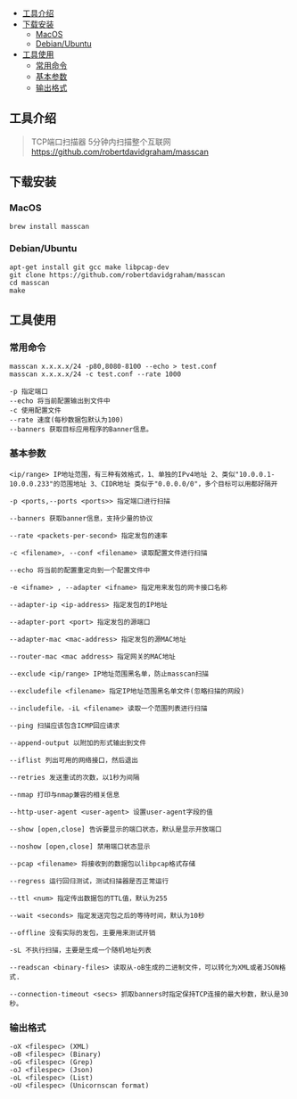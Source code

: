 - [工具介绍](#工具介绍)
- [下载安装](#下载安装)
  - [MacOS](#macos)
  - [Debian/Ubuntu](#debianubuntu)
- [工具使用](#工具使用)
  - [常用命令](#常用命令)
  - [基本参数](#基本参数)
  - [输出格式](#输出格式)

## 工具介绍

> TCP端口扫描器 5分钟内扫描整个互联网 https://github.com/robertdavidgraham/masscan

## 下载安装

### MacOS

```
brew install masscan
```

### Debian/Ubuntu

```
apt-get install git gcc make libpcap-dev
git clone https://github.com/robertdavidgraham/masscan
cd masscan
make
```

## 工具使用

### 常用命令

```
masscan x.x.x.x/24 -p80,8080-8100 --echo > test.conf
masscan x.x.x.x/24 -c test.conf --rate 1000

-p 指定端口
--echo 将当前配置输出到文件中
-c 使用配置文件
--rate 速度(每秒数据包默认为100)
--banners 获取目标应用程序的Banner信息。
```

### 基本参数

```
<ip/range> IP地址范围，有三种有效格式，1、单独的IPv4地址 2、类似"10.0.0.1-10.0.0.233"的范围地址 3、CIDR地址 类似于"0.0.0.0/0"，多个目标可以用都好隔开

-p <ports,--ports <ports>> 指定端口进行扫描

--banners 获取banner信息，支持少量的协议

--rate <packets-per-second> 指定发包的速率

-c <filename>, --conf <filename> 读取配置文件进行扫描

--echo 将当前的配置重定向到一个配置文件中

-e <ifname> , --adapter <ifname> 指定用来发包的网卡接口名称

--adapter-ip <ip-address> 指定发包的IP地址

--adapter-port <port> 指定发包的源端口

--adapter-mac <mac-address> 指定发包的源MAC地址

--router-mac <mac address> 指定网关的MAC地址

--exclude <ip/range> IP地址范围黑名单，防止masscan扫描

--excludefile <filename> 指定IP地址范围黑名单文件(忽略扫描的网段)

--includefile，-iL <filename> 读取一个范围列表进行扫描

--ping 扫描应该包含ICMP回应请求

--append-output 以附加的形式输出到文件

--iflist 列出可用的网络接口，然后退出

--retries 发送重试的次数，以1秒为间隔

--nmap 打印与nmap兼容的相关信息

--http-user-agent <user-agent> 设置user-agent字段的值

--show [open,close] 告诉要显示的端口状态，默认是显示开放端口

--noshow [open,close] 禁用端口状态显示

--pcap <filename> 将接收到的数据包以libpcap格式存储

--regress 运行回归测试，测试扫描器是否正常运行

--ttl <num> 指定传出数据包的TTL值，默认为255

--wait <seconds> 指定发送完包之后的等待时间，默认为10秒

--offline 没有实际的发包，主要用来测试开销

-sL 不执行扫描，主要是生成一个随机地址列表

--readscan <binary-files> 读取从-oB生成的二进制文件，可以转化为XML或者JSON格式.

--connection-timeout <secs> 抓取banners时指定保持TCP连接的最大秒数，默认是30秒。
```

### 输出格式

```
-oX <filespec> (XML)
-oB <filespec> (Binary)
-oG <filespec> (Grep)
-oJ <filespec> (Json)
-oL <filespec> (List)
-oU <filespec> (Unicornscan format)
```